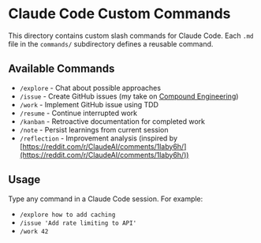 # Claude Code Custom Commands

This directory contains custom slash commands for Claude Code. Each `.md` file in the `commands/` subdirectory defines a reusable command.

## Available Commands

- `/explore` - Chat about possible approaches
- `/issue` - Create GitHub issues (my take on [Compound Engineering](https://every.to/c/compounding-engineering))
- `/work` - Implement GitHub issue using TDD
- `/resume` - Continue interrupted work
- `/kanban` - Retroactive documentation for completed work
- `/note` - Persist learnings from current session
- `/reflection` - Improvement analysis (inspired by [https://reddit.com/r/ClaudeAI/comments/1laby6h/](https://reddit.com/r/ClaudeAI/comments/1laby6h/))

## Usage

Type any command in a Claude Code session. For example:
- `/explore how to add caching`
- `/issue 'Add rate limiting to API'`
- `/work 42`
